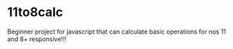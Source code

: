 # 11to8calc
Beginner project for javascript that can calculate basic operations for nos 11 and 8+ responsive!!!
